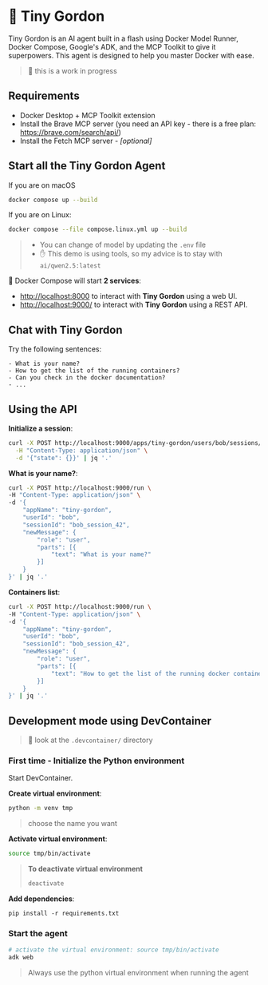 # 🐢 Tiny Gordon

Tiny Gordon is an AI agent built in a flash using Docker Model Runner, Docker Compose, Google's ADK, and the MCP Toolkit to give it superpowers. This agent is designed to help you master Docker with ease.

> 🚧 this is a work in progress

## Requirements

- Docker Desktop + MCP Toolkit extension
- Install the Brave MCP server (you need an API key - there is a free plan: https://brave.com/search/api/)
- Install the Fetch MCP server - *[optional]*

## Start all the Tiny Gordon Agent

If you are on macOS
```bash
docker compose up --build
```

If you are on Linux:
```bash
docker compose --file compose.linux.yml up --build
```
> - You can change of model by updating the `.env` file
> - ✋ This demo is using tools, so my advice is to stay with `ai/qwen2.5:latest`

🐙 Docker Compose will start **2 services**:
- [http://localhost:8000](http://localhost:8000) to interact with **Tiny Gordon** using a web UI.
- [http://localhost:9000/](http://localhost:9000/) to interact with **Tiny Gordon** using a REST API.

## Chat with Tiny Gordon

Try the following sentences:
```raw
- What is your name?
- How to get the list of the running containers?
- Can you check in the docker documentation?
- ...
```

## Using the API

**Initialize a session**:
```bash
curl -X POST http://localhost:9000/apps/tiny-gordon/users/bob/sessions/bob_session_42 \
  -H "Content-Type: application/json" \
  -d '{"state": {}}' | jq '.'
```

**What is your name?**:
```bash
curl -X POST http://localhost:9000/run \
-H "Content-Type: application/json" \
-d '{
    "appName": "tiny-gordon",
    "userId": "bob",
    "sessionId": "bob_session_42",
    "newMessage": {
        "role": "user",
        "parts": [{
            "text": "What is your name?"
        }]
    }
}' | jq '.'
```

**Containers list**:
```bash
curl -X POST http://localhost:9000/run \
-H "Content-Type: application/json" \
-d '{
    "appName": "tiny-gordon",
    "userId": "bob",
    "sessionId": "bob_session_42",
    "newMessage": {
        "role": "user",
        "parts": [{
            "text": "How to get the list of the running docker containers"
        }]
    }
}' | jq '.'
```

## Development mode using DevContainer
> 👀 look at the `.devcontainer/` directory

### First time - Initialize the Python environment

Start DevContainer.

**Create virtual environment**:
```bash
python -m venv tmp
```
> choose the name you want

**Activate virtual environment**:
```bash
source tmp/bin/activate
```

> **To deactivate virtual environment**
>  ```bash
>  deactivate
>  ```

**Add dependencies**:
```
pip install -r requirements.txt
```

### Start the agent

```bash
# activate the virtual environment: source tmp/bin/activate
adk web
```
> Always use the python virtual environment when running the agent
